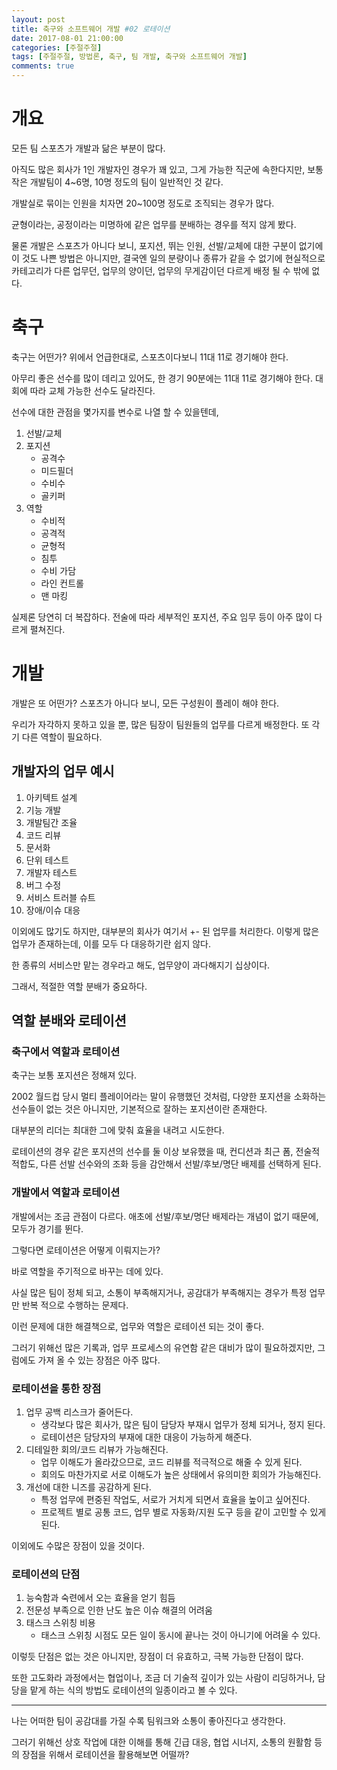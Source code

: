 ```yaml
---
layout: post
title: 축구와 소프트웨어 개발 #02 로테이션
date: 2017-08-01 21:00:00
categories: [주절주절]
tags: [주절주절, 방법론, 축구, 팀 개발, 축구와 소프트웨어 개발]
comments: true
---
```


# 개요

모든 팀 스포츠가 개발과 닮은 부분이 많다.

아직도 많은 회사가 1인 개발자인 경우가 꽤 있고, 그게 가능한 직군에 속한다지만, 보통 작은 개발팀이 4~6명, 10명 정도의 팀이 일반적인 것 같다.

개발실로 묶이는 인원을 치자면 20~100명 정도로 조직되는 경우가 많다.

균형이라는, 공정이라는 미명하에 같은 업무를 분배하는 경우를 적지 않게 봤다.

물론 개발은 스포츠가 아니다 보니, 포지션, 뛰는 인원, 선발/교체에 대한 구분이 없기에 이 것도 나쁜 방법은 아니지만, 결국엔 일의 분량이나 종류가 같을 수 없기에 현실적으로 카테고리가 다른 업무던, 업무의 양이던, 업무의 무게감이던 다르게 배정 될 수 밖에 없다.

# 축구

축구는 어떤가? 위에서 언급한대로, 스포츠이다보니 11대 11로 경기해야 한다.

아무리 좋은 선수를 많이 데리고 있어도, 한 경기 90분에는 11대 11로 경기해야 한다. 대회에 따라 교체 가능한 선수도 달라진다.

선수에 대한 관점을 몇가지를 변수로 나열 할 수 있을텐데, 

1. 선발/교체
2. 포지션
    - 공격수
    - 미드필더
    - 수비수
    - 골키퍼
3. 역할
    - 수비적
    - 공격적
    - 균형적
    - 침투
    - 수비 가담
    - 라인 컨트롤
    - 맨 마킹

실제론 당연히 더 복잡하다. 전술에 따라 세부적인 포지션, 주요 임무 등이 아주 많이 다르게 펼쳐진다.

# 개발

개발은 또 어떤가? 스포츠가 아니다 보니, 모든 구성원이 플레이 해야 한다.

우리가 자각하지 못하고 있을 뿐, 많은 팀장이 팀원들의 업무를 다르게 배정한다. 또 각기 다른 역할이 필요하다.

## 개발자의 업무 예시

1. 아키텍트 설계
2. 기능 개발
3. 개발팀간 조율
4. 코드 리뷰
5. 문서화
6. 단위 테스트
7. 개발자 테스트
8. 버그 수정
9. 서비스 트러블 슈트
10. 장애/이슈 대응

이외에도 많기도 하지만, 대부분의 회사가 여기서 +- 된 업무를 처리한다. 이렇게 많은 업무가 존재하는데, 이를 모두 다 대응하기란 쉽지 않다.

한 종류의 서비스만 맡는 경우라고 해도, 업무양이 과다해지기 십상이다.

그래서, 적절한 역할 분배가 중요하다.

## 역할 분배와 로테이션

### 축구에서 역할과 로테이션

축구는 보통 포지션은 정해져 있다.

2002 월드컵 당시 멀티 플레이어라는 말이 유행했던 것처럼, 다양한 포지션을 소화하는 선수들이 없는 것은 아니지만, 기본적으로 잘하는 포지션이란 존재한다.

대부분의 리더는 최대한 그에 맞춰 효율을 내려고 시도한다.

로테이션의 경우 같은 포지션의 선수를 둘 이상 보유했을 때, 컨디션과 최근 폼, 전술적 적합도, 다른 선발 선수와의 조화 등을 감안해서 선발/후보/명단 배제를 선택하게 된다.

### 개발에서 역할과 로테이션

개발에서는 조금 관점이 다르다. 애초에 선발/후보/명단 배제라는 개념이 없기 때문에, 모두가 경기를 뛴다.

그렇다면 로테이션은 어떻게 이뤄지는가?

바로 역할을 주기적으로 바꾸는 데에 있다.

사실 많은 팀이 정체 되고, 소통이 부족해지거나, 공감대가 부족해지는 경우가 특정 업무만 반복 적으로 수행하는 문제다.

이런 문제에 대한 해결책으로, 업무와 역할은 로테이션 되는 것이 좋다.

그러기 위해선 많은 기록과, 업무 프로세스의 유연함 같은 대비가 많이 필요하겠지만, 그럼에도 가져 올 수 있는 장점은 아주 많다.

### 로테이션을 통한 장점

1. 업무 공백 리스크가 줄어든다.
    - 생각보다 많은 회사가, 많은 팀이 담당자 부재시 업무가 정체 되거나, 정지 된다.
    - 로테이션은 담당자의 부재에 대한 대응이 가능하게 해준다.
2. 디테일한 회의/코드 리뷰가 가능해진다.
    - 업무 이해도가 올라갔으므로, 코드 리뷰를 적극적으로 해줄 수 있게 된다.
    - 회의도 마찬가지로 서로 이해도가 높은 상태에서 유의미한 회의가 가능해진다.
3. 개선에 대한 니즈를 공감하게 된다.
    - 특정 업무에 편중된 작업도, 서로가 거치게 되면서 효율을 높이고 싶어진다.
    - 프로젝트 별로 공통 코드, 업무 별로 자동화/지원 도구 등을 같이 고민할 수 있게 된다.

이외에도 수많은 장점이 있을 것이다.

### 로테이션의 단점

1. 능숙함과 숙련에서 오는 효율을 얻기 힘듬
2. 전문성 부족으로 인한 난도 높은 이슈 해결의 어려움
3. 태스크 스위칭 비용
    - 태스크 스위칭 시점도 모든 일이 동시에 끝나는 것이 아니기에 어려울 수 있다.

이렇듯 단점은 없는 것은 아니지만, 장점이 더 유효하고, 극복 가능한 단점이 많다.

또한 고도화라 과정에서는 협업이나, 조금 더 기술적 깊이가 있는 사람이 리딩하거나, 담당을 맡게 하는 식의 방법도 로테이션의 일종이라고 볼 수 있다.

---

나는 어떠한 팀이 공감대를 가질 수록 팀워크와 소통이 좋아진다고 생각한다.

그러기 위해선 상호 작업에 대한 이해를 통해 긴급 대응, 협업 시너지, 소통의 원활함 등의 장점을 위해서 로테이션을 활용해보면 어떨까?